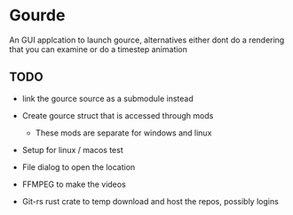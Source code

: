 # Gourde
An GUI applcation to launch gource, alternatives either dont do a rendering that you can examine or do a timestep animation

## TODO


- link the gource source as a submodule instead 
- Create gource struct that is accessed through mods
    - These mods are separate for windows and linux 

- Setup for linux / macos test
- File dialog to open the location
- FFMPEG to make the videos 
- Git-rs rust crate to temp download and host the repos, possibly logins